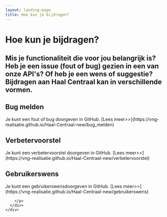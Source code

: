 ```yaml
---
layout: landing-page
title: Hoe kun je bijdragen?
---
```


# Hoe kun je bijdragen?

## Mis je functionaliteit die voor jou belangrijk is? Heb je een issue (fout of bug) gezien in een van onze API's? Of heb je een wens of suggestie? Bijdragen aan Haal Centraal kan in verschillende vormen.

<div class="row">
  <div class="col">
    <div class="card no-border">
      <div class="card-body">
        <h2 class="card-title">Bug melden</h2>
        <p class="card-text">
        Je kunt een fout of bug doorgeven in GitHub. [Lees meer>>](https://vng-realisatie.github.io/Haal-Centraal-new/bug_melden)
        </p>
      </div>
    </div>
  </div>
  <div class="col">
    <div class="card no-border">
      <div class="card-body">
        <h2 class="card-title">Verbetervoorstel</h2>
        <p class="card-text">
        Je kunt een verbetervoorstel doorgeven in GitHub. [Lees meer>>](https://vng-realisatie.github.io/Haal-Centraal-new/verbetervoorstel)
        </p>
      </div>
    </div>
  </div>
  <div class="col">
    <div class="card no-border">
      <div class="card-body">
        <h2 class="card-title">Gebruikerswens</h2>
        <p class="card-text">Je kunt een gebruikerswensdoorgeven in GitHub. [Lees meer>>](https://vng-realisatie.github.io/Haal-Centraal-new/gebruikerswens)

        </p>
      </div>
    </div>
  </div>
</div>
<br>
